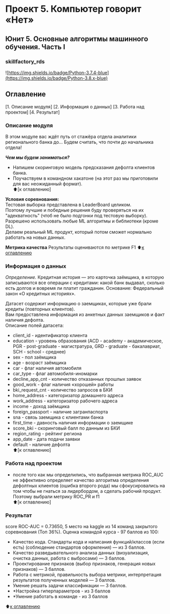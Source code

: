# Проект 5. Компьютер говорит «Нет»
## Юнит 5. Основные алгоритмы машинного обучения. Часть I   
### skillfactory_rds  
![https://img.shields.io/badge/Python-3.7.4-blue](https://img.shields.io/badge/Python-3.8.x-blue)

## Оглавление  
[1. Описание модуля] 
[2. Информация о данных] 
[3. Работа над проектом]
[4. Результат]  

### Описание модуля  
В этом модуле вас ждёт путь от стажёра отдела аналитики регионального банка до… Будем считать, что почти до начальника отдела!  

***Чем мы будем заниматься?***  
- Напишем скоринговую модель предсказания дефолта клиентов банка.  
- Поучаствуем в командном хакатоне (на этот раз мы приготовили для вас неожиданный формат).  
:arrow_up:[к оглавлению]

**Условия соревнования:**  
Тестовая выборка представлена в LeaderBoard целиком.  
Поэтому лучшие и победные решения буду проверяться на их "адекватность" (чтоб не было подгонки под тестовую выборку).  
Разрешено использовать любые ML алгоритмы и библиотеки (кроме DL).  
Делаем реальный ML продукт, который потом сможет нормально работать на новых данных.  

**Метрика качества**
Результаты оцениваются по метрике F1
:arrow_up:[к оглавлению](https://github.com/alex-sokolov2011/skillfactory_rds/blob/master/module_4/README.md#Оглавление)

### Информация о данных
*Определение.* Кредитная история — это карточка заёмщика, в которую записываются все операции с кредитами: какой банк выдавал, сколько есть долгов и вовремя ли платит гражданин. Основание: Федеральный закон «О кредитных историях».  

Датасет содержит информацию о заемщиках, которые уже брали кредиты (повторных клиентов).  
Вам предоставлена информация из анкетных данных заемщиков и факт наличия дефолта.  
Описание полей датасета:  
- client_id	- идентификатор клиента  
- education	- уровень образования (ACD - academy - академическое, PGR - post-graduate - магистратура, GRD - graduate - бакалавриат, SCH - school - среднее)  
- sex	- пол заёмщика  
- age	- возраст заёмщика  
- car	- флаг наличия автомобиля  
- car_type	- флаг автомобиля-иномарки  
- decline_app_cnt	- количество отказанных прошлых заявок  
- good_work	- флаг наличия «хорошей» работы  
- bki_request_cnt	- количество запросов в БКИ  
- home_address	- категоризатор домашнего адреса  
- work_address	- категоризатор рабочего адреса  
- income	- доход заёмщика  
- foreign_passport	- наличие загранпаспорта  
- sna - связь заемщика с клиентами банка  
- first_time - давность наличия информации о заемщике  
- score_bki - скоринговый балл по данным из БКИ  
- region_rating - рейтинг региона  
- app_date - дата подачи заявки  
- default	- наличие дефолта  
:arrow_up:[к оглавлению]

### Работа над проектом  
- после того как мы определились, что выбранная метрика ROC_AUC не эффективно определяет качество алгоритма определения дефолтных клиентов (ошибка второго рода) мы сфокусировались на том чтобы не гнаться за лидербордом, а сделать рабочий продукт. Поэтому выбрали метрику ROC_PR и f1  
:arrow_up:[к оглавлению]

### Результат  
score ROC-AUC = 0.73650, 5 место на kaggle из 14 команд закрытого соревнования (Топ 36%).
Оценка командой курса - 97 баллов из 100: 
- Качество кода. Стандарты кода и написания функций/классов (если есть) (соблюдение стандартов оформления) — из 3 баллов.
- Качество разведывательного анализа данных (визуализация, очистка данных, работа с выбросами) — 3 баллов.
- Проектирование признаков (выбор признаков, генерация новых признаков) — 3 баллов.
- Работа с метрикой, правильность выбора метрики, интерпретация результатов полученных моделей — 3 баллов.
- Умение решать задачи классификации — 3 баллов.
- *Настройка гиперпараметров - из 3 баллов
- *Умение работать в команде - из 3 баллов

:arrow_up:[к оглавлению](https://github.com/alex-sokolov2011/skillfactory_rds/blob/master/module_4/README.md#Оглавление)
